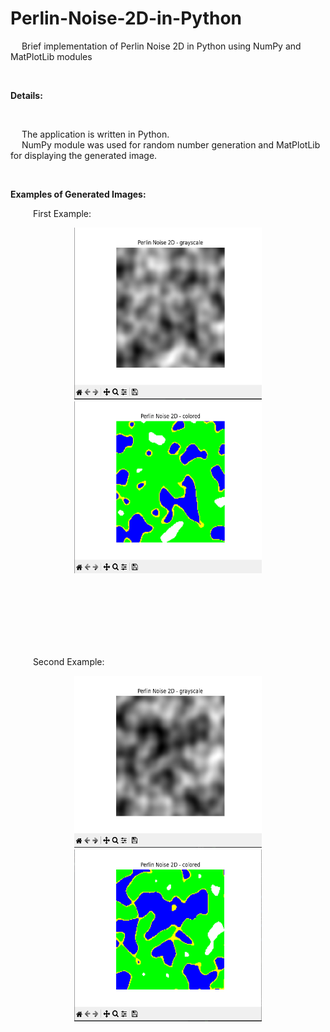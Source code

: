 # Perlin-Noise-2D-in-Python
&emsp; Brief implementation of Perlin Noise 2D in Python using NumPy and MatPlotLib modules <br/>

<br/>

**Details:** <br/>

<br/>

&emsp; The application is written in Python. <br/>
&emsp; NumPy module was used for random number generation and MatPlotLib for displaying the generated image. <br/>

<br/>

**Examples of Generated Images:** <br/>

<p align = "center">

  &emsp; &emsp; First Example: <br/>

  <p align = "center">
    <img width="300" height="275" src="https://github.com/Razvan48/Perlin-Noise-2D-in-Python/blob/main/demo/0.png">
    <img width="300" height="275" src="https://github.com/Razvan48/Perlin-Noise-2D-in-Python/blob/main/demo/1.png">
  </p>
  
  <br/>
  <br/>
  <br/>
  <br/>
  <br/>
  <br/>

  &emsp; &emsp; Second Example: <br/>

  <p align= "center">
    <img width="300" height="275" src="https://github.com/Razvan48/Perlin-Noise-2D-in-Python/blob/main/demo/2.png">
    <img width="300" height="275" src="https://github.com/Razvan48/Perlin-Noise-2D-in-Python/blob/main/demo/3.png">
  </p>
  
</p>




